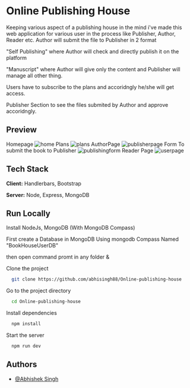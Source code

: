 
# Online Publishing House

Keeping various aspect of a publishing house in the mind i've made this web application for various user in the process like Publisher, Author, Reader etc.
Author will submit the file to Publisher in 2 format 

"Self Publishing" where Author will check and directly publish it on the platform

"Manuscript" where Author will give only the content and Publisher will manage all other thing.

Users have to subscribe to the plans and accoridngly he/she will get access.

Publisher Section to see the files submited by Author and approve accoridngly.
## Preview
Homepage
![home](https://user-images.githubusercontent.com/78130964/149757317-2cd0ea5a-4e89-415a-bab9-e226ad72f6f1.png)
Plans
![plans](https://user-images.githubusercontent.com/78130964/149757502-734e4dfd-8c80-4f29-b311-157955a661af.png)
AuthorPage
![publisherpage](https://user-images.githubusercontent.com/78130964/149757537-9f20cf00-4eb9-49dd-9814-5a026bd78f52.png)
Form To submit the book to Publisher
![publishingform](https://user-images.githubusercontent.com/78130964/149757678-4b27014b-2f82-4149-8525-3785eeecdcf1.png)
Reader Page
![userpage](https://user-images.githubusercontent.com/78130964/149757794-4f4e788a-9033-45c5-98e4-4b2448ab522c.png)

## Tech Stack

**Client:** Handlerbars, Bootstrap

**Server:** Node, Express, MongoDB


## Run Locally
Install NodeJs, MongoDB (With MongoDB Compass)

First create a Database in MongoDB Using mongodb Compass Named "BookHouseUserDB"

then open command promt in any folder &

Clone the project

```bash
  git clone https://github.com/abhisingh88/Online-publishing-house
```

Go to the project directory

```bash
  cd Online-publishing-house
```

Install dependencies

```bash
  npm install
```

Start the server

```bash
  npm run dev
```


## Authors

- [@Abhishek Singh](https://github.com/abhisingh88)


